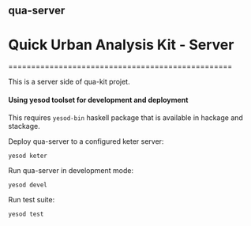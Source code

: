 ## qua-server
# Quick Urban Analysis Kit - Server
=================================================

This is a server side of qua-kit projet.


#### Using yesod toolset for development and deployment

This requires `yesod-bin` haskell package that is available in hackage and stackage.

Deploy qua-server to a configured keter server:
```
yesod keter
```

Run qua-server in development mode:
```
yesod devel
```

Run test suite:
```
yesod test
```
